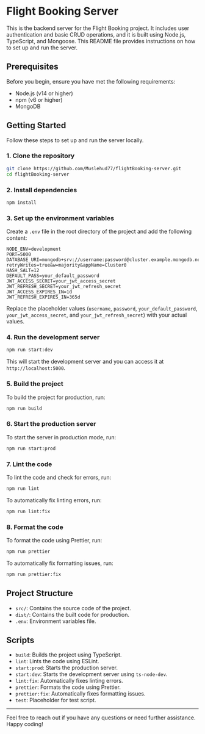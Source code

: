 # Flight Booking Server

This is the backend server for the Flight Booking project. It includes user authentication and basic CRUD operations, and it is built using Node.js, TypeScript, and Mongoose. This README file provides instructions on how to set up and run the server.

## Prerequisites

Before you begin, ensure you have met the following requirements:
- Node.js (v14 or higher)
- npm (v6 or higher)
- MongoDB

## Getting Started

Follow these steps to set up and run the server locally.

### 1. Clone the repository

```bash
git clone https://github.com/Muslehud77/flightBooking-server.git
cd flightBooking-server
```

### 2. Install dependencies

```bash
npm install
```

### 3. Set up the environment variables

Create a `.env` file in the root directory of the project and add the following content:

```env
NODE_ENV=development
PORT=5000
DATABASE_URI=mongodb+srv://username:password@cluster.example.mongodb.net/FlightBooking?retryWrites=true&w=majority&appName=Cluster0
HASH_SALT=12
DEFAULT_PASS=your_default_password
JWT_ACCESS_SECRET=your_jwt_access_secret
JWT_REFRESH_SECRET=your_jwt_refresh_secret
JWT_ACCESS_EXPIRES_IN=1d
JWT_REFRESH_EXPIRES_IN=365d
```

Replace the placeholder values (`username`, `password`, `your_default_password`, `your_jwt_access_secret`, and `your_jwt_refresh_secret`) with your actual values.

### 4. Run the development server

```bash
npm run start:dev
```

This will start the development server and you can access it at `http://localhost:5000`.

### 5. Build the project

To build the project for production, run:

```bash
npm run build
```

### 6. Start the production server

To start the server in production mode, run:

```bash
npm run start:prod
```

### 7. Lint the code

To lint the code and check for errors, run:

```bash
npm run lint
```

To automatically fix linting errors, run:

```bash
npm run lint:fix
```

### 8. Format the code

To format the code using Prettier, run:

```bash
npm run prettier
```

To automatically fix formatting issues, run:

```bash
npm run prettier:fix
```

## Project Structure

- `src/`: Contains the source code of the project.
- `dist/`: Contains the built code for production.
- `.env`: Environment variables file.

## Scripts

- `build`: Builds the project using TypeScript.
- `lint`: Lints the code using ESLint.
- `start:prod`: Starts the production server.
- `start:dev`: Starts the development server using `ts-node-dev`.
- `lint:fix`: Automatically fixes linting errors.
- `prettier`: Formats the code using Prettier.
- `prettier:fix`: Automatically fixes formatting issues.
- `test`: Placeholder for test script.

---

Feel free to reach out if you have any questions or need further assistance. Happy coding!